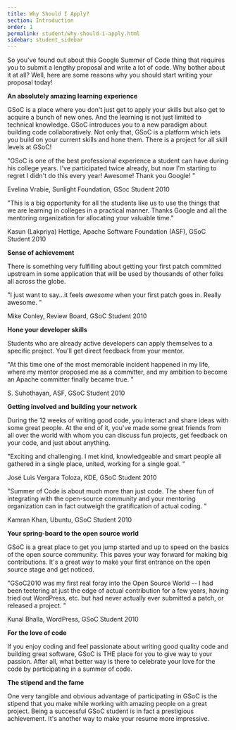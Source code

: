 ```yaml
---
title: Why Should I Apply?
section: Introduction
order: 1
permalink: student/why-should-i-apply.html
sidebar: student_sidebar
---
```


So you've found out about this Google Summer of Code thing that requires you to submit a lengthy proposal and write a lot of code. Why bother about it at all? Well, here are some reasons why you should start writing your proposal today!

**An absolutely amazing learning experience**

GSoC is a place where you don't just get to apply your skills but also get to acquire a bunch of new ones. And the learning is not just limited to technical knowledge. GSoC introduces you to a new paradigm about building code collaboratively. Not only that, GSoC is a platform which lets you build on your current skills and hone them. There is a project for all skill levels at GSoC!

"GSoC is one of the best professional experience a student can have during his college years. I've participated twice already, but now I'm starting to regret I didn't do this every year! Awesome! Thank you Google! "

Evelina Vrabie, Sunlight Foundation, GSoc Student 2010

"This is a big opportunity for all the students like us to use the things that we are learning in colleges in a practical manner. Thanks Google and all the mentoring organization for allocating your valuable time."

Kasun (Lakpriya) Hettige, Apache Software Foundation (ASF), GSoC Student 2010

**Sense of achievement**

There is something very fulfilling about getting your first patch committed upstream in some application that will be used by thousands of other folks all across the globe.

"I just want to say...it feels *awesome* when your first patch goes in.  Really awesome. "

Mike Conley, Review Board, GSoC Student 2010

**Hone your developer skills**

Students who are already active developers can apply themselves to a specific project. You'll get direct feedback from your mentor.

"At this time one of the most memorable incident happened in my life, where my mentor proposed me as a committer, and my ambition to become an Apache committer finally became true. "

S. Suhothayan, ASF, GSoC Student 2010

**Getting involved and building your network**

During the 12 weeks of writing good code, you interact and share ideas with some great people. At the end of it, you've made some great friends from all over the world with whom you can discuss fun projects, get feedback on your code, and just about anything.

"Exciting and challenging. I met kind, knowledgeable and smart people all gathered in a single place, united, working for a single goal. "

José Luis Vergara Toloza, KDE, GSoC Student 2010

"Summer of Code is about much more than just code. The sheer fun of integrating with the open-source community and your mentoring organization can in fact outweigh the gratification of actual coding. "

Kamran Khan, Ubuntu, GSoC Student 2010

**Your spring-board to the open source world**

GSoC is a great place to get you jump started and up to speed on the basics of the open source community. This paves your way forward for making big contributions. It's a great way to make your first entrance on the open source stage and get noticed.

"GSoC2010 was my first real foray into the Open Source World -- I had been teetering at just the edge of actual contribution for a few years, having tried out WordPress, etc. but had never actually ever submitted a patch, or released a project. "

Kunal Bhalla, WordPress, GSoC Student 2010

**For the love of code**

If you enjoy coding and feel passionate about writing good quality code and building great software, GSoC is THE place for you to give way to your passion. After all, what better way is there to celebrate your love for the code by participating in a summer of code.

**The stipend and the fame**

One very tangible and obvious advantage of participating in GSoC is the stipend that you make while working with amazing people on a great project. Being a successful GSoC student is in fact a prestigious achievement. It's another way to make your resume more impressive. 


